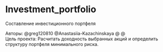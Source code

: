 # Investment_portfolio
Составление инвестиционного портфеля

Авторы: @greg120810 @Anastasiia-Kazachinskaya @ @  
Цель проекта: Расчитать доходность выбранных акций и определить структуру портфеля минимального риска. 
